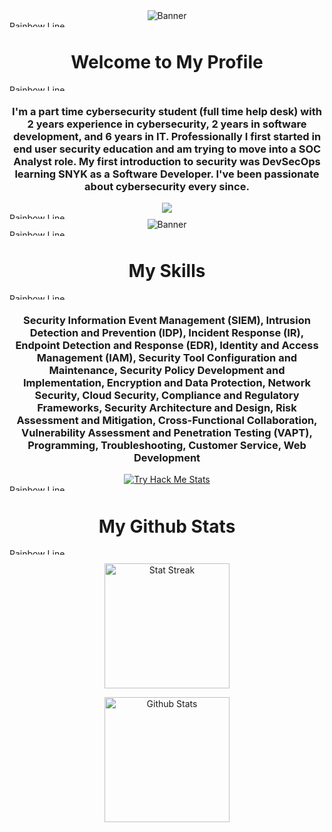 <div align="center">
  <img src="https://github.com/RosaleeKnight/RosaleeKnight/assets/97799058/d1397fe6-99fa-4913-b2c4-159e3180131b" alt="Banner" >
</div>

<img src="https://github.com/RosaleeKnight/RosaleeKnight/assets/97799058/cfa4bc0f-a86d-4419-a6b0-014d022cff48" width="11000px" height="10px" alt="Rainbow Line" >

<div align="center">
  <h1 align="center"> Welcome to My Profile </h1>
</div>

<img src="https://github.com/RosaleeKnight/RosaleeKnight/assets/97799058/cfa4bc0f-a86d-4419-a6b0-014d022cff48" width="11000px" height="10px" alt="Rainbow Line" >

<div align="center">
  <h3 align="center"> I'm a part time cybersecurity student (full time help desk) with 2 years experience in cybersecurity, 2 years in software development, and 6 years in IT. Professionally I first started in end user security education and am trying to move into a SOC Analyst role. My first introduction to security was DevSecOps learning SNYK as a Software Developer. I've been passionate about cybersecurity every since. </h3>
  <img src="https://komarev.com/ghpvc/?username=RosaleeKnight&base=1000&style=for-the-badge">
</div>

<img src="https://github.com/RosaleeKnight/RosaleeKnight/assets/97799058/cfa4bc0f-a86d-4419-a6b0-014d022cff48" width="11000px" height="10px" alt="Rainbow Line" >

<div align="center">
  <img src="https://github.com/RosaleeKnight/RosaleeKnight/assets/97799058/86b26309-c4ed-4aaf-9328-a8ecdf17e375" style="max-width:100" alt="Banner" >
</div>

<img src="https://github.com/RosaleeKnight/RosaleeKnight/assets/97799058/cfa4bc0f-a86d-4419-a6b0-014d022cff48" width="11000px" height="10px" alt="Rainbow Line" >

<div align="center">
  <h1 align="center"> My Skills </h1>
</div>

<img src="https://github.com/RosaleeKnight/RosaleeKnight/assets/97799058/cfa4bc0f-a86d-4419-a6b0-014d022cff48" width="11000px" height="10px" alt="Rainbow Line" >

<div align="center">
  <h3 align="center"> Security Information Event Management (SIEM), Intrusion Detection and Prevention (IDP), Incident Response (IR), Endpoint Detection and Response (EDR), Identity and Access Management (IAM), Security Tool Configuration and Maintenance, Security Policy Development and Implementation, Encryption and Data Protection, Network Security, Cloud Security, Compliance and Regulatory Frameworks, Security Architecture and Design, Risk Assessment and Mitigation, Cross-Functional Collaboration, Vulnerability Assessment and Penetration Testing (VAPT), Programming, Troubleshooting, Customer Service, Web Development </h3> 
  <a href="http://tryhackme.com/p/RosaleeKnight"><img src="https://github.com/RosaleeKnight/RosaleeKnight/assets/97799058/578d5cf1-f707-4b0c-a7d7-c587f5419b2b" alt="Try Hack Me Stats" cache-control:no-cache ></a>
</div>  

<img src="https://github.com/RosaleeKnight/RosaleeKnight/assets/97799058/cfa4bc0f-a86d-4419-a6b0-014d022cff48" width="11000px" height="10px" alt="Rainbow Line" >

<div align="center">
  <h1 align="center"> My Github Stats </h1>
</div>

<img src="https://github.com/RosaleeKnight/RosaleeKnight/assets/97799058/cfa4bc0f-a86d-4419-a6b0-014d022cff48" width="11000px" height="10px" alt="Rainbow Line" >

<div align="center">
  <p><img height=200 align="center" src="https://github-readme-streak-stats.herokuapp.com/?user=RosaleeKnight&theme=tokyonight" alt="Stat Streak" /></p>
  <p><img height=200 align="center" src="https://github-readme-stats.vercel.app/api?username=RosaleeKnight&show_icons=true&theme=tokyonight&count_private=true&show=prs_merged,prs_merged_percentage&hide=stars,contribs" alt="Github Stats" /></p>
</div>
